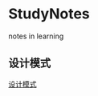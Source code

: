 # StudyNotes
notes in learning


## 设计模式
[设计模式](https://lsqg.github.io/Design%20Patterns/Design%20Patterns)
